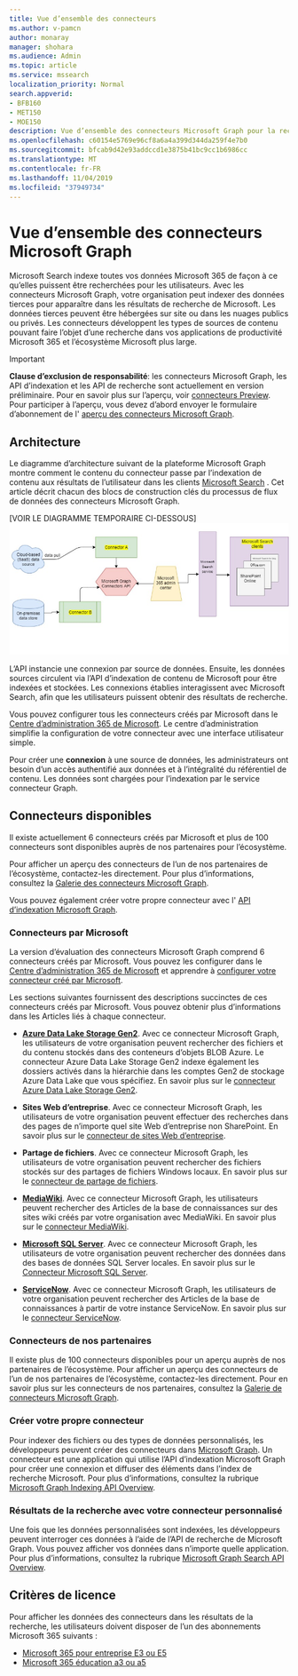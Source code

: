 ```yaml
---
title: Vue d’ensemble des connecteurs
ms.author: v-pamcn
author: monaray
manager: shohara
ms.audience: Admin
ms.topic: article
ms.service: mssearch
localization_priority: Normal
search.appverid:
- BFB160
- MET150
- MOE150
description: Vue d’ensemble des connecteurs Microsoft Graph pour la recherche Microsfot
ms.openlocfilehash: c60154e5769e96cf8a6a4a399d344da259f4e7b0
ms.sourcegitcommit: bfcab9d42e93addccd1e3875b41bc9cc1b6986cc
ms.translationtype: MT
ms.contentlocale: fr-FR
ms.lasthandoff: 11/04/2019
ms.locfileid: "37949734"
---
```

# <a name="overview-of-microsoft-graph-connectors"></a>Vue d’ensemble des connecteurs Microsoft Graph

Microsoft Search indexe toutes vos données Microsoft 365 de façon à ce qu’elles puissent être recherchées pour les utilisateurs. Avec les connecteurs Microsoft Graph, votre organisation peut indexer des données tierces pour apparaître dans les résultats de recherche de Microsoft. Les données tierces peuvent être hébergées sur site ou dans les nuages publics ou privés. Les connecteurs développent les types de sources de contenu pouvant faire l’objet d’une recherche dans vos applications de productivité Microsoft 365 et l’écosystème Microsoft plus large.

> [!IMPORTANT]
> **Clause d’exclusion de responsabilité**: les connecteurs Microsoft Graph, les API d’indexation et les API de recherche sont actuellement en version préliminaire. Pour en savoir plus sur l’aperçu, voir [connecteurs Preview](connectors-preview.md). Pour participer à l’aperçu, vous devez d’abord envoyer le formulaire d’abonnement de l' [aperçu des connecteurs Microsoft Graph](https://forms.office.com/Pages/ResponsePage.aspx?id=v4j5cvGGr0GRqy180BHbRxWYgu82J_RFnMMATAS6_chUNVYwNU1CMDNZUDBSSDZKWVo2RDJDRjRLQi4u).

## <a name="architecture"></a>Architecture
Le diagramme d’architecture suivant de la plateforme Microsoft Graph montre comment le contenu du connecteur passe par l’indexation de contenu aux résultats de l’utilisateur dans les clients [Microsoft Search](https://docs.microsoft.com/microsoftsearch/overview-microsoft-search) . Cet article décrit chacun des blocs de construction clés du processus de flux de données des connecteurs Microsoft Graph.

[VOIR LE DIAGRAMME TEMPORAIRE CI-DESSOUS]![](media/highlevel-connectors_FINAL.jpg)

L’API instancie une connexion par source de données. Ensuite, les données sources circulent via l’API d’indexation de contenu de Microsoft pour être indexées et stockées. Les connexions établies interagissent avec Microsoft Search, afin que les utilisateurs puissent obtenir des résultats de recherche.

Vous pouvez configurer tous les connecteurs créés par Microsoft dans le [Centre d’administration 365 de Microsoft](https://admin.microsoft.com). Le centre d’administration simplifie la configuration de votre connecteur avec une interface utilisateur simple.

Pour créer une **connexion** à une source de données, les administrateurs ont besoin d’un accès authentifié aux données et à l’intégralité du référentiel de contenu. Les données sont chargées pour l’indexation par le service connecteur Graph.

## <a name="available-connectors"></a>Connecteurs disponibles
Il existe actuellement 6 connecteurs créés par Microsoft et plus de 100 connecteurs sont disponibles auprès de nos partenaires pour l’écosystème.

Pour afficher un aperçu des connecteurs de l’un de nos partenaires de l’écosystème, contactez-les directement. Pour plus d’informations, consultez la [Galerie des connecteurs Microsoft Graph](connectors-gallery.md).

Vous pouvez également créer votre propre connecteur avec l' [API d’indexation Microsoft Graph](/graph/search-index-overview).

### <a name="connectors-by-microsoft"></a>Connecteurs par Microsoft
La version d’évaluation des connecteurs Microsoft Graph comprend 6 connecteurs créés par Microsoft. Vous pouvez les configurer dans le [Centre d’administration 365 de Microsoft](https://admin.microsoft.com) et apprendre à [configurer votre connecteur créé par Microsoft](configure-connector.md).

Les sections suivantes fournissent des descriptions succinctes de ces connecteurs créés par Microsoft. Vous pouvez obtenir plus d’informations dans les Articles liés à chaque connecteur.

- **[Azure Data Lake Storage Gen2](https://docs.microsoft.com/azure/storage/blobs/data-lake-storage-introduction)**. Avec ce connecteur Microsoft Graph, les utilisateurs de votre organisation peuvent rechercher des fichiers et du contenu stockés dans des conteneurs d’objets BLOB Azure. Le connecteur Azure Data Lake Storage Gen2 indexe également les dossiers activés dans la hiérarchie dans les comptes Gen2 de stockage Azure Data Lake que vous spécifiez.
En savoir plus sur le [connecteur Azure Data Lake Storage Gen2](azure-data-lake-connector.md).

- **Sites Web d’entreprise**. Avec ce connecteur Microsoft Graph, les utilisateurs de votre organisation peuvent effectuer des recherches dans des pages de n’importe quel site Web d’entreprise non SharePoint.
En savoir plus sur le [connecteur de sites Web d’entreprise](enterprise-web-connector.md).

- **Partage de fichiers**. Avec ce connecteur Microsoft Graph, les utilisateurs de votre organisation peuvent rechercher des fichiers stockés sur des partages de fichiers Windows locaux.
En savoir plus sur le [connecteur de partage de fichiers](file-share-connector.md).

- **[MediaWiki](https://www.mediawiki.org/wiki/MediaWiki)**. Avec ce connecteur Microsoft Graph, les utilisateurs peuvent rechercher des Articles de la base de connaissances sur des sites wiki créés par votre organisation avec MediaWiki.
En savoir plus sur le [connecteur MediaWiki](mediawiki-connector.md).

- **[Microsoft SQL Server](https://www.microsoft.com/sql-server/sql-server-2017)**. Avec ce connecteur Microsoft Graph, les utilisateurs de votre organisation peuvent rechercher des données dans des bases de données SQL Server locales.
En savoir plus sur le [Connecteur Microsoft SQL Server](MSSQL-connector.md).

- **[ServiceNow](https://www.servicenow.com)**. Avec ce connecteur Microsoft Graph, les utilisateurs de votre organisation peuvent rechercher des Articles de la base de connaissances à partir de votre instance ServiceNow.
En savoir plus sur le [connecteur ServiceNow](servicenow-connector.md).

### <a name="connectors-from-our-partners"></a>Connecteurs de nos partenaires
Il existe plus de 100 connecteurs disponibles pour un aperçu auprès de nos partenaires de l’écosystème. Pour afficher un aperçu des connecteurs de l’un de nos partenaires de l’écosystème, contactez-les directement.
Pour en savoir plus sur les connecteurs de nos partenaires, consultez la [Galerie de connecteurs Microsoft Graph](connectors-gallery.md).

### <a name="build-your-own-connector"></a>Créer votre propre connecteur
Pour indexer des fichiers ou des types de données personnalisés, les développeurs peuvent créer des connecteurs dans [Microsoft Graph](https://developer.microsoft.com/graph/). Un connecteur est une application qui utilise l’API d’indexation Microsoft Graph pour créer une connexion et diffuser des éléments dans l’index de recherche Microsoft. Pour plus d’informations, consultez la rubrique [Microsoft Graph Indexing API Overview](https://docs.microsoft.com/graph/search-index-overview).

### <a name="search-results-with-your-custom-built-connector"></a>Résultats de la recherche avec votre connecteur personnalisé
Une fois que les données personnalisées sont indexées, les développeurs peuvent interroger ces données à l’aide de l’API de recherche de Microsoft Graph. Vous pouvez afficher vos données dans n’importe quelle application. Pour plus d’informations, consultez la rubrique [Microsoft Graph Search API Overview](https://docs.microsoft.com/graph/api/resources/indexing-api-overview).

## <a name="license-requirements"></a>Critères de licence
Pour afficher les données des connecteurs dans les résultats de la recherche, les utilisateurs doivent disposer de l’un des abonnements Microsoft 365 suivants :
- <a href="https://www.microsoft.com/microsoft-365/compare-all-microsoft-365-plans" target="_blank">Microsoft 365 pour entreprise E3 ou E5</a>
- <a href="https://www.microsoft.com/microsoft-365/academic/compare-office-365-education-plans?activetab=tab:primaryr1" target="_blank">Microsoft 365 éducation a3 ou a5</a>

